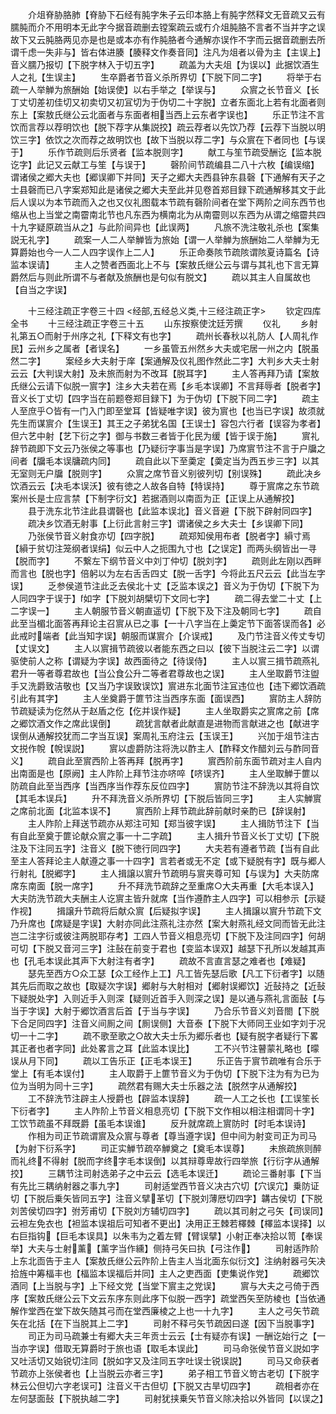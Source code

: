 <!-- { "loadSidebar": true } -->
　　介俎脊胁胳肺【脊胁下石经有肫字朱子云印本胳上有肫字然释文无音疏又云有臑肫而介不用明本无此字今据音疏删去镗案疏云或冇介俎肫胳不言者不当并字之误故下又云肫胳两见亦是也是或本亦有作肫胳者今通解亦误作不字而云据音疏删去所谓千虑一失非与】皆右体进腠【腠释文作奏音同】注凡为俎者以骨为主【主误上】音义臑乃报切【下脱字林入于切五字】
　　疏盖为大夫俎【为误以】此据饮酒生人之礼【生误主】
　　生卒爵者节音义杀所界切【下脱下同二字】
　　将举于右疏一人举觯为旅酬始【始误使】以右手举之【举误与】
　　众賔之长节音义【长丁丈切差初佳切又初卖切又初冝切为于伪切二十字脱】立者东面北上若有北面者则东上【案敖氏继公云北面者与东面者相当西上云东者字误也】
　　乐正节注不言饮而言荐以荐明饮也【脱下荐字从集説挍】疏云荐者以先饮乃荐【云荐下当脱以明饮三字】依饮之次而荐之故明饮也【故下当脱以荐二字】与众賔在下者同也【与误于】
　　乐作节疏则后乐贤者【监本脱则字】
　　献工与笙节疏受酬讫【监本脱讫字】此记又云献工与笙【与误于】
　　磬阶间节疏编县二八十六枚【编误缩】谓诸侯之郷大夫也【郷误卿下并同】天子之郷大夫西县钟东县磬【下通解有天子之士县磬而已八字案郑知此是诸侯之郷大夫至此并见卷首郑目録下疏通解移其文于此后人误以为本节疏而入之也又仪礼图载本节疏有磬阶间者在堂下两阶之间东西节也缩从也上当堂之南霤南北节也凡东西为横南北为从南霤则以东西为从谓之缩霤共四十九字疑原疏当从之】与此阶间异也【此误两】
　　凡旅不洗注敬礼杀也【案集説无礼字】
　　疏案一人二人举觯皆为旅始【谓一人举觯为旅酬始二人举觯为无算爵始也今一人二人四字误作上二人】
　　乐正命奏陔节疏陔谓陔夏诗篇名【诗监本误请】
　　主人之赞者西面北上不与【案敖氏继公云与谓与其礼也下言无算爵然后与则此所谓不与者献及旅酬也是句似有脱文】
　　疏以其主人自属故也【自当之字误】

　　十三经注疏正字卷三十四
<经部,五经总义类,十三经注疏正字>
　　钦定四库全书
　　十三经注疏正字卷三十五
　　山东按察使沈廷芳撰
　　仪礼
　　乡射礼第五○而射于州序之礼【下释文有也字】
　　疏州长春秋以礼防人【人周礼作民】云州乡之属者【者误名】
　　一乡虽管五州然乡大夫或宅居一州之内【脱虽然二字】
　　案经乡大夫射于庠【案通解及仪礼图作然此二字】大判乡大夫士射云云【大判误大射】及未旅而射为不改耳【脱耳字】
　　主人答再拜乃请【案敖氏继公云请下似脱一賔字】注乡大夫若在焉【乡毛本误卿】不言拜辱者【脱者字】音义长丁丈切【四字当在前题卷郑目録下】为于伪切【下脱下同二字】
　　疏主人至庶乎○皆有一门入门即至堂耳【皆疑唯字误】彼为賔也【也当已字误】故须就先生而谋賔介【生误王】其王之子弟犹名国【王误士】容包六行者【误容为孝者】但六艺中射【艺下衍之字】御与书数三者皆于化民为缓【皆于误于施】
　　賔礼辞节疏即下文云乃张侯之等事也【乃疑衍字事当是字误】乃席賔节注不言于户牖之间者【牖毛本误牗疏内同】
　　疏自此以下至羮定【羮定当为西五步三字】以其无室则无户牖【脱则字】
　　众賔之席节音义别彼列切【别误殊】
　　疏此决乡饮酒云云【决毛本误沃】彼有徳之人故各自特【特误持】
　　尊于賔席之东节疏案州长是士应言禁【下制字衍文】若据酒则以南靣为正【正误上从通解挍】
　　县于洗东北节注此县谓磬也【此监本误北】音义音避【下脱下辟射同四字】
　　疏决乡饮酒无射事【上衍此言射三字】谓诸侯之乡大夫士【乡误卿下同】
　　乃张侯节音义射食亦切【四字脱】
　　疏郑知侯用布者【脱者字】縜寸焉【縜于贫切注笼纲者误绢】似云中人之扼围九寸也【之误定】而两头纲皆出一寻【脱而字】
　　不繋左下纲节音义中刘丁仲切【脱刘字】
　　疏则此左刚以西畔而言也【脱也字】倍躬以为左右舌舌四丈【脱一舌字】今将此五尺云云【此当左字误】
　　乏参侯道节注此乏去侯北十丈【乏监本误之】音义为于伪切【下脱下为人同四字于误于】如字【下脱刘胡檗切下文同七字】
　　疏二得去堂二十丈【上二字误一】
　　主人朝服节音义朝直遥切【下脱下及下注及朝同七字】
　　疏自此至当楣北面答再拜论主召賔从已之事【一十八字当在上羮定节下面答误而各】必此戒时端者【此当知字误】朝服而谋賔介【介误戒】
　　及门节注音义传丈专切【丈误文】
　　主人以賔揖节疏彼以者能东西之曰以【彼下当脱注云二字】以谓驱使前人之称【谓疑为字误】故西面待之【待误侍】
　　主人以賔三揖节疏燕礼君升一等者尊君故也【当公食公升二等者君尊故也之误】
　　主人坐取爵节注盥手又洗爵致洁敬也【又当乃字误致误饮】賔进东北面节注冝违位也【违下郷饮酒疏引此有其字】
　　主人坐奠爵于篚节注当西序东面【面误西】
　　賔防主人辞防节疏疑读为仡然从于赵盾之仡【仡并误作疑】
　　主人坐取爵实之賔席之前【席之郷饮酒文作之席此误倒】
　　疏犹言献者此献直是进物而言献进之也【献进字误倒从通解挍犹而二字当互误】案周礼玉府注云【玉误王】
　　兴加于俎节注古文捝作帨【帨误説】
　　賔以虚爵防注将洗以酢主人【酢释文作醋刘云与酢同音义】
　　疏自此至賔西阶上答再拜【脱再字】
　　賔西阶前东面节疏对主人自内出南面是也【原阙】主人阼阶上拜节注亦哜啐【哜误齐】
　　主人坐取觯于篚以防疏自此至当西序【当西序当作荐东反位四字】
　　賔防节注不辞洗以其将自饮【其毛本误兵】
　　升不拜洗音义杀所界切【下脱后皆同三字】
　　主人实觯賔之席前北面【北监本误不】
　　賔西阶上拜节疏此辞前献时亲酌已【辞误射】
　　主人阼阶上拜送节疏亦从郑注可知【郑当彼字误】
　　主人揖防节注下【当有自此至奠于篚论献众賔之事一十二字疏】
　　主人揖升节音义长丁丈切【下脱注及下注同五字】注音义【脱下徳行同四字】
　　大夫若有遵者节疏【当有自此至主人答拜论主人献遵之事一十四字】言若者或无不定【或下疑脱有字】既与郷人行射礼【脱郷字】
　　主人揖譲以賔升节疏明与賔夹尊可知【与误为】大夫防席席东南面【脱一席字】
　　升不拜洗节疏辞之至重席○大夫再重【大毛本误入】大夫防洗节疏大夫酬主人讫賔主皆升就席【当作遵酢主人四字】可以相参示【示疑作视】
　　揖譲升节疏将后献众賔【后疑拟字误】
　　主人揖譲以賔升节疏下文乃升席也【席疑是字误】大射亦同此注燕礼注亦然【案大射燕礼经文同而皆无此注岂二注字衍或彼注两脱耶存考】工四人节音义相息亮切【下脱下及注同四字】何胡可切【下脱又音河三字】注鼔在前变于君也【变监本误双】越瑟下孔所以发越其声也【孔毛本误此其声下大射注有者字】
　　疏故不言直言瑟之难者也【难疑】
　　瑟先至西方○众工瑟【众工经作上工】凡工皆先瑟后歌【凡工下衍者字】以随其先后而取之故也【取疑次字误】郷射与大射相对【郷射误郷饮】近鼔持之【近鼔下疑脱处字】入则近手入则深【疑则近首手入则深之误】是以通与燕礼言面鼔【与当于字误】大射于郷饮酒言后首【于当与字误】
　　乃合乐节音义刘音閤【下脱下合足同四字】注音义间厠之间【厠误侧】大音泰【下脱下大师同王业如字刘于况切一十二字】
　　疏不歌至歌之○故大夫士乐为郷乐者也【疑有脱字者疑行下畧其正者也者字同】此处畧言之耳【此监本误比】
　　工不兴节注瞽蒙礼略也【曚误从月下同】
　　疏以工告乐正【正毛本误王】
　　乐正告于賔节疏唯有合乐于堂上【有毛本误付】
　　主人取爵于上篚节音义为于伪切【下脱下注为有为已为位为当明为同十三字】
　　疏然君有赐大夫士乐器之法【脱然字从通解挍】
　　工不辞洗节注辟主人授爵也【辟监本误辞】
　　疏一人工之长也【工误笙长下衍者字】
　　主人阼阶上节音义相息亮切【下脱下文作相以相注相谓同十字】工饮节疏虽不拜既爵【虽毛本误谁】
　　反升就席疏上賔防时【时毛本误诗】
　　作相为司正节疏谓賔及众賔与尊者【尊当遵字误】但中间为射变司正为司马【为射下衍系字】
　　司正实觯节疏卒觯奠之【奠毛本误尊】
　　未旅疏旅则醉而礼终不得射【脱而字终字毛本误倒】以其辩尊卑故行四举旅【行衍字从通解挍】
　　三耦节注司射选弟子之中云云【选毛本误迁】
　　疏论三番射事【下当有先比三耦纳射器之事九字】
　　司射适堂西节音义决古穴切【穴误宂】乗防证切【下脱后乗矢皆同五字】注音义擘革切【下脱刘薄厯切四字】韝古侯切【下脱刘苦侯切四字】弣芳甫切【下脱刘方辅切四字】
　　疏以其司射之弓矢【司误同】云袒左免衣也【袒监本误祖后可知者不更出】决用正王棘若檡棘【檡监本误择】以右巨指钩【巨毛本误具】以朱韦为之着左臂【臂误擘】小射正奉决拾以笥【奉误举】大夫与士射薰【薰字当作纁】侧持弓矢曰执【弓注作】
　　司射适阼阶上东北靣告于主人【案敖氏继公云阼阶上告主人当北面东似衍文】注纳射器弓矢决拾旌中筹楅丰也【楅监本误福后并同】主人之吏西面【吏集说作党】
　　疏郷饮酒同【上当脱与字】上下经文党【当堂下賔主之党误】
　　賔与大夫之弓倚于西序【案敖氏继公云下文云东序东则此序下似脱一西字】疏堂西矢至防棱也【当依通解作堂西在堂下故矢随其弓而在堂西廉棱之上也一十九字】
　　主人之弓矢节疏矢在北括【在下当脱其上二字】
　　司射不释弓矢节疏因曰遂【因下当脱事字】
　　司正为司马疏兼士有郷大夫三年贡士云云【士有疑亦有误】一酬讫始行之【一当亦字误】借取无算爵时于旅也语【取毛本误此】
　　司马命张侯节音义説如字又吐活切又始锐切注同【脱如字又及注同五字吐误士锐误説】
　　司马又命获者节疏亦上张侯者也【上当脱云亦者三字】
　　弟子相工节音义笴古老切【下脱字林云公但切六字老误可】注音义干古但切【下脱又古旱切四字】
　　疏相者亦在左何瑟面鼔【下脱执越二字】
　　司射犹挟乗矢节音义除决拾以外皆同【以误之】
